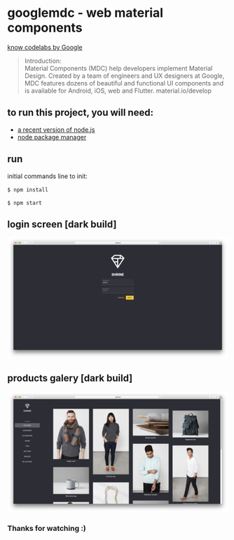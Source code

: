 # googlemdc - web material components
[know codelabs by Google](https://codelabs.developers.google.com/codelabs/mdc-101-web/#0)
> Introduction: 	
Material Components (MDC) help developers implement Material Design. Created by a team of engineers and UX designers at Google, MDC features dozens of beautiful and functional UI components and is available for Android, iOS, web and Flutter.
material.io/develop

## to run this project, you will need:
* [a recent version of node.js](https://nodejs.org/en/)
* [node package manager](https://www.npmjs.com/)

## run
initial commands line to init:

```
$ npm install
```

```
$ npm start
```

## login screen [dark build]
![#1](./images/login-screen.png)

## products galery [dark build]
![#2](./images/products-galery.png)

### Thanks for watching :)
